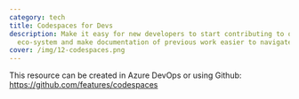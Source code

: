 ```yaml
---
category: tech
title: Codespaces for Devs
description: Make it easy for new developers to start contributing to our
  eco-system and make documentation of previous work easier to navigate.
cover: /img/12-codespaces.png
---
```

This resource can be created in Azure DevOps or using Github: <https://github.com/features/codespaces>